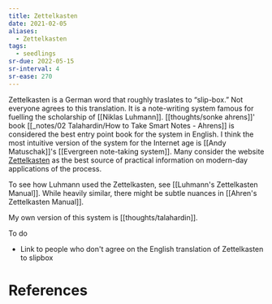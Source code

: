 ```yaml
---
title: Zettelkasten
date: 2021-02-05
aliases:
  - Zettelkasten
tags:
  - seedlings
sr-due: 2022-05-15
sr-interval: 4
sr-ease: 270
---
```

Zettelkasten is a German word that roughly traslates to “slip-box.” Not everyone agrees to this translation. It is a note-writing system famous for fuelling the scholarship of [[Niklas Luhmann]]. [[thoughts/sonke ahrens]]' book [[_notes/02 Talahardin/How to Take Smart Notes - Ahrens]] is considered the best entry point book for the system in English. I think the most intuitive version of the system for the Internet age is [[Andy Matuschak]]'s [[Evergreen note-taking system]]. Many consider the website [Zettelkasten](https://zettelkasten.de/) as the best source of practical information on modern-day applications of the process.

To see how Luhmann used the Zettelkasten, see [[Luhmann's Zettelkasten Manual]]. While heavily similar, there might be subtle nuances in [[Ahren's Zettelkasten Manual]].

My own version of this system is [[thoughts/talahardin]].

To do

- Link to people who don't agree on the English translation of Zettelkasten to slipbox

# References
